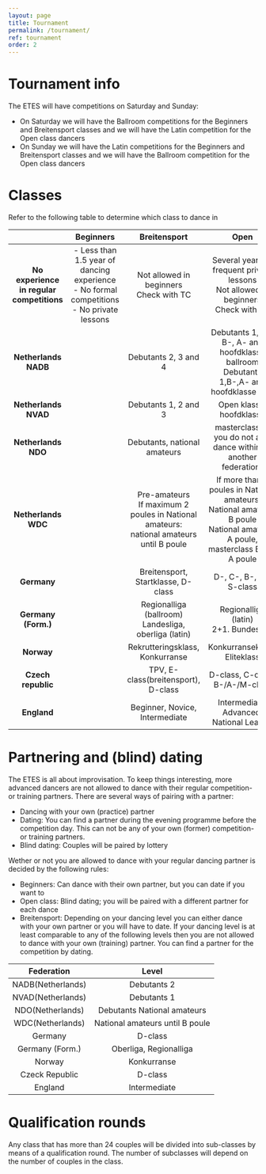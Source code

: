 ```yaml
---
layout: page
title: Tournament
permalink: /tournament/
ref: tournament
order: 2
---
```


# Tournament info
The ETES will have competitions on Saturday and Sunday:
- On Saturday we will have the Ballroom competitions for the Beginners and Breitensport classes and we will have the Latin competition for the Open class dancers
- On Sunday we will have the Latin competitions for the Beginners and Breitensport classes and we will have the Ballroom competition for the Open class dancers

# Classes
Refer to the following table to determine which class to dance in

|                                          | Beginners                                                                                         | Breitensport                                                                                 | Open                                                                                                                          |
| :--------------------------------------: | :-----------------------------------------------------------------------------------------------: | :------------------------------------------------------------------------------------------: | :---------------------------------------------------------------------------------------------------------------------------: |
| **No experience<br>in regular competitions** | \- Less than 1.5 year of dancing experience<br>\- No formal competitions<br>\- No private lessons | Not allowed in beginners<br>Check with TC                                                    | Several years of frequent private lessons<br>Not allowed in beginners<br>Check with TC                                        |
| **Netherlands NADB**                         |                                                                                                   | Debutants 2, 3 and 4                                                                         | Debutants 1, C-, B-, A- and hoofdklasse ballroom<br>Debutants 1,B-,A- and hoofdklasse latin                                   |
| **Netherlands NVAD**                         |                                                                                                   | Debutants 1, 2 and 3                                                                         | Open klasse, hoofdklasse                                                                                                      |
| **Netherlands NDO**                          |                                                                                                   | Debutants, national amateurs                                                                 | masterclass (if you do not also dance within an another federation)                                                           |
| **Netherlands WDC**                          |                                                                                                   | Pre-amateurs<br>If maximum 2 poules in National amateurs:<br>national amateurs until B poule | If more than 2 poules in National amateurs: National amateurs B poule<br>National amateurs A poule, masterclass B and A poule |
| **Germany**                                  |                                                                                                   | Breitensport, Startklasse, D-class                                                           | D-, C-, B-, A-, S-class                                                                                                       |
| **Germany (Form.)**                          |                                                                                                   | Regionalliga (ballroom)<br>Landesliga, oberliga (latin)                                      | Regionalliga (latin)<br>2+1. Bundesliga                                                                                       |
| **Norway**                                   |                                                                                                   | Rekrutteringsklass, Konkurranse                                                              | Konkurranseklass, Eliteklass                                                                                                  |
| **Czech republic**                           |                                                                                                   | TPV, E-class(breitensport), D-class                                                          | D-class, C-class, B-/A-/M-class                                                                                               |
| **England**                                  |                                                                                                   | Beginner, Novice, Intermediate                                                               | Intermediate, Advanced, National League                                                                                       |


# Partnering and (blind) dating
The ETES is all about improvisation. To keep things interesting, more advanced dancers are not allowed to dance with their regular competition- or training partners. There are several ways of pairing with a partner:
- Dancing with your own (practice) partner
- Dating: You can find a partner during the evening programme before the competition day. This can not be any of your own (former) competition- or training partners.
- Blind dating: Couples will be paired by lottery


Wether or not you are allowed to dance with your regular dancing partner is decided by the following rules:
- Beginners: Can dance with their own partner, but you can date if you want to
- Open class: Blind dating; you will be paired with a different partner for each dance
- Breitensport: Depending on your dancing level you can either dance with your own partner or you will have to date. If your dancing level is at least comparable to any of the following levels then you are not allowed to dance with your own (training) partner. You can find a partner for the competition by dating.

| Federation | Level |
|:-:|:-:|
| NADB(Netherlands) |	Debutants 2 |
| NVAD(Netherlands) |	Debutants 1 |
| NDO(Netherlands) | Debutants National amateurs |
| WDC(Netherlands) | National amateurs until B poule |
| Germany | D-class |
| Germany (Form.) |Oberliga, Regionalliga |
| Norway | Konkurranse |
| Czeck Republic | D-class |
| England | Intermediate |

# Qualification rounds
Any class that has more than 24 couples will be divided into sub-classes by means of a qualification round. The number of subclasses will depend on the number of couples in the class.
